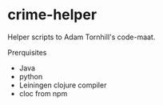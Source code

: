 # crime-helper
Helper scripts to Adam Tornhill's code-maat.

Prerquisites

- Java
- python
- Leiningen clojure compiler
- cloc from npm
